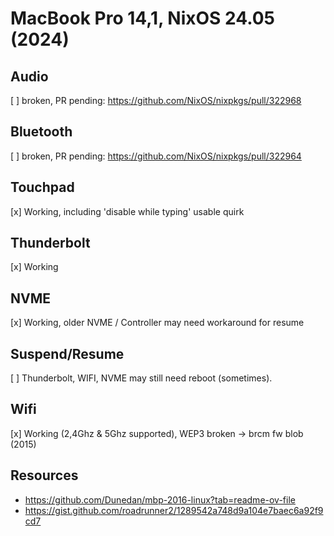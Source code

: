 # MacBook Pro 14,1, NixOS 24.05 (2024)

## Audio
 [ ] broken, PR pending: https://github.com/NixOS/nixpkgs/pull/322968

## Bluetooth
 [ ] broken, PR pending: https://github.com/NixOS/nixpkgs/pull/322964

## Touchpad 
 [x] Working, including 'disable while typing' usable quirk

## Thunderbolt
 [x] Working

## NVME
 [x] Working, older NVME / Controller may need workaround for resume

## Suspend/Resume
 [ ] Thunderbolt, WIFI, NVME may still need reboot (sometimes).

## Wifi
 [x] Working (2,4Ghz & 5Ghz supported), WEP3 broken -> brcm fw blob (2015) 

## Resources
- https://github.com/Dunedan/mbp-2016-linux?tab=readme-ov-file
- https://gist.github.com/roadrunner2/1289542a748d9a104e7baec6a92f9cd7
